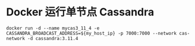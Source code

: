 # Docker 运行单节点 Cassandra
```shell
docker run -d --name mycas3_11_4 -e CASSANDRA_BROADCAST_ADDRESS=${my_host_ip} -p 7000:7000 --network cas-network -d cassandra:3.11.4
```
